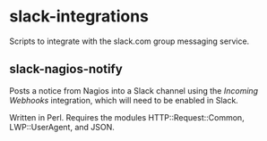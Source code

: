 slack-integrations
==================

Scripts to integrate with the slack.com group messaging service.

slack-nagios-notify
-------------------

Posts a notice from Nagios into a Slack channel using the *Incoming
Webhooks* integration, which will need to be enabled in Slack.

Written in Perl. Requires the modules HTTP::Request::Common,
LWP::UserAgent, and JSON.
